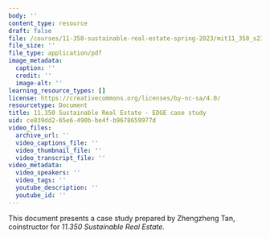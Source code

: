 ```yaml
---
body: ''
content_type: resource
draft: false
file: /courses/11-350-sustainable-real-estate-spring-2023/mit11_350_s23_edge.pdf
file_size: ''
file_type: application/pdf
image_metadata:
  caption: ''
  credit: ''
  image-alt: ''
learning_resource_types: []
license: https://creativecommons.org/licenses/by-nc-sa/4.0/
resourcetype: Document
title: 11.350 Sustainable Real Estate - EDGE case study
uid: ce839dd2-65e6-490b-be4f-b9678659977d
video_files:
  archive_url: ''
  video_captions_file: ''
  video_thumbnail_file: ''
  video_transcript_file: ''
video_metadata:
  video_speakers: ''
  video_tags: ''
  youtube_description: ''
  youtube_id: ''
---
```

This document presents a case study prepared by Zhengzheng Tan, coinstructor for *11.350 Sustainable Real Estate.*